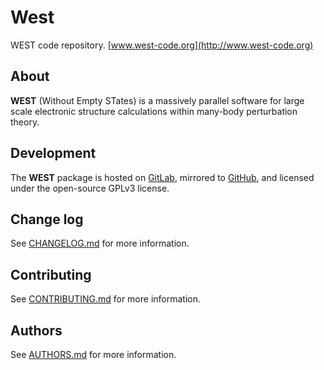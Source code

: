 # West
WEST code repository. [www.west-code.org](http://www.west-code.org) 

## About
**WEST** (Without Empty STates) is a massively parallel software for large scale electronic structure calculations within many-body perturbation theory. 

## Development 
The **WEST** package is hosted on [GitLab](http://greatfire.uchicago.edu/west-public/West), mirrored to [GitHub](https://github.com/west-code-development/West), and licensed under the open-source GPLv3 license.

## Change log
See [CHANGELOG.md](CHANGELOG.md) for more information.

## Contributing 
See [CONTRIBUTING.md](CONTRIBUTING.md) for more information.

## Authors 
See [AUTHORS.md](AUTHORS.md) for more information.
